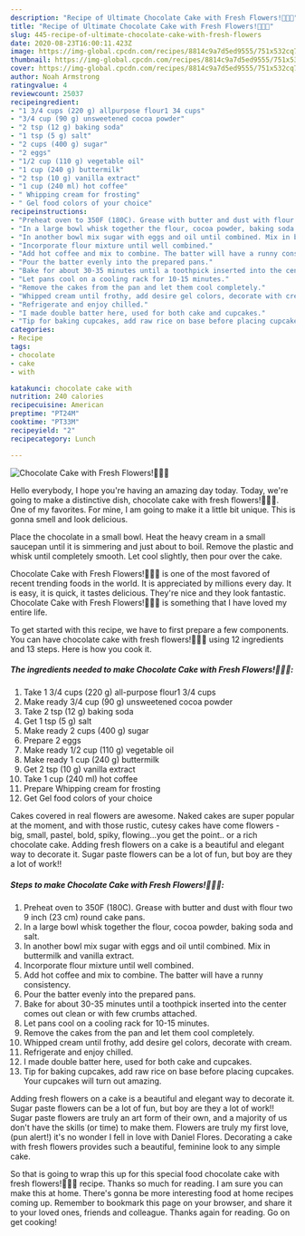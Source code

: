 ```yaml
---
description: "Recipe of Ultimate Chocolate Cake with Fresh Flowers!🍫🎂💐"
title: "Recipe of Ultimate Chocolate Cake with Fresh Flowers!🍫🎂💐"
slug: 445-recipe-of-ultimate-chocolate-cake-with-fresh-flowers
date: 2020-08-23T16:00:11.423Z
image: https://img-global.cpcdn.com/recipes/8814c9a7d5ed9555/751x532cq70/chocolate-cake-with-fresh-flowers🍫🎂💐-recipe-main-photo.jpg
thumbnail: https://img-global.cpcdn.com/recipes/8814c9a7d5ed9555/751x532cq70/chocolate-cake-with-fresh-flowers🍫🎂💐-recipe-main-photo.jpg
cover: https://img-global.cpcdn.com/recipes/8814c9a7d5ed9555/751x532cq70/chocolate-cake-with-fresh-flowers🍫🎂💐-recipe-main-photo.jpg
author: Noah Armstrong
ratingvalue: 4
reviewcount: 25037
recipeingredient:
- "1 3/4 cups (220 g) allpurpose flour1 34 cups"
- "3/4 cup (90 g) unsweetened cocoa powder"
- "2 tsp (12 g) baking soda"
- "1 tsp (5 g) salt"
- "2 cups (400 g) sugar"
- "2 eggs"
- "1/2 cup (110 g) vegetable oil"
- "1 cup (240 g) buttermilk"
- "2 tsp (10 g) vanilla extract"
- "1 cup (240 ml) hot coffee"
- " Whipping cream for frosting"
- " Gel food colors of your choice"
recipeinstructions:
- "Preheat oven to 350F (180C). Grease with butter and dust with flour two 9 inch (23 cm) round cake pans."
- "In a large bowl whisk together the flour, cocoa powder, baking soda and salt."
- "In another bowl mix sugar with eggs and oil until combined. Mix in buttermilk and vanilla extract."
- "Incorporate flour mixture until well combined."
- "Add hot coffee and mix to combine. The batter will have a runny consistency."
- "Pour the batter evenly into the prepared pans."
- "Bake for about 30-35 minutes until a toothpick inserted into the center comes out clean or with few crumbs attached."
- "Let pans cool on a cooling rack for 10-15 minutes."
- "Remove the cakes from the pan and let them cool completely."
- "Whipped cream until frothy, add desire gel colors, decorate with cream."
- "Refrigerate and enjoy chilled."
- "I made double batter here, used for both cake and cupcakes."
- "Tip for baking cupcakes, add raw rice on base before placing cupcakes. Your cupcakes will turn out amazing."
categories:
- Recipe
tags:
- chocolate
- cake
- with

katakunci: chocolate cake with 
nutrition: 240 calories
recipecuisine: American
preptime: "PT24M"
cooktime: "PT33M"
recipeyield: "2"
recipecategory: Lunch

---
```



![Chocolate Cake with Fresh Flowers!🍫🎂💐](https://img-global.cpcdn.com/recipes/8814c9a7d5ed9555/751x532cq70/chocolate-cake-with-fresh-flowers🍫🎂💐-recipe-main-photo.jpg)

Hello everybody, I hope you're having an amazing day today. Today, we're going to make a distinctive dish, chocolate cake with fresh flowers!🍫🎂💐. One of my favorites. For mine, I am going to make it a little bit unique. This is gonna smell and look delicious.

Place the chocolate in a small bowl. Heat the heavy cream in a small saucepan until it is simmering and just about to boil. Remove the plastic and whisk until completely smooth. Let cool slightly, then pour over the cake.

Chocolate Cake with Fresh Flowers!🍫🎂💐 is one of the most favored of recent trending foods in the world. It is appreciated by millions every day. It is easy, it is quick, it tastes delicious. They're nice and they look fantastic. Chocolate Cake with Fresh Flowers!🍫🎂💐 is something that I have loved my entire life.


To get started with this recipe, we have to first prepare a few components. You can have chocolate cake with fresh flowers!🍫🎂💐 using 12 ingredients and 13 steps. Here is how you cook it.

<!--inarticleads1-->

##### The ingredients needed to make Chocolate Cake with Fresh Flowers!🍫🎂💐:

1. Take 1 3/4 cups (220 g) all-purpose flour1 3/4 cups
1. Make ready 3/4 cup (90 g) unsweetened cocoa powder
1. Take 2 tsp (12 g) baking soda
1. Get 1 tsp (5 g) salt
1. Make ready 2 cups (400 g) sugar
1. Prepare 2 eggs
1. Make ready 1/2 cup (110 g) vegetable oil
1. Make ready 1 cup (240 g) buttermilk
1. Get 2 tsp (10 g) vanilla extract
1. Take 1 cup (240 ml) hot coffee
1. Prepare  Whipping cream for frosting
1. Get  Gel food colors of your choice


Cakes covered in real flowers are awesome. Naked cakes are super popular at the moment, and with those rustic, cutesy cakes have come flowers - big, small, pastel, bold, spiky, flowing…you get the point.. or a rich chocolate cake. Adding fresh flowers on a cake is a beautiful and elegant way to decorate it. Sugar paste flowers can be a lot of fun, but boy are they a lot of work!! 

<!--inarticleads2-->

##### Steps to make Chocolate Cake with Fresh Flowers!🍫🎂💐:

1. Preheat oven to 350F (180C). Grease with butter and dust with flour two 9 inch (23 cm) round cake pans.
1. In a large bowl whisk together the flour, cocoa powder, baking soda and salt.
1. In another bowl mix sugar with eggs and oil until combined. Mix in buttermilk and vanilla extract.
1. Incorporate flour mixture until well combined.
1. Add hot coffee and mix to combine. The batter will have a runny consistency.
1. Pour the batter evenly into the prepared pans.
1. Bake for about 30-35 minutes until a toothpick inserted into the center comes out clean or with few crumbs attached.
1. Let pans cool on a cooling rack for 10-15 minutes.
1. Remove the cakes from the pan and let them cool completely.
1. Whipped cream until frothy, add desire gel colors, decorate with cream.
1. Refrigerate and enjoy chilled.
1. I made double batter here, used for both cake and cupcakes.
1. Tip for baking cupcakes, add raw rice on base before placing cupcakes. Your cupcakes will turn out amazing.


Adding fresh flowers on a cake is a beautiful and elegant way to decorate it. Sugar paste flowers can be a lot of fun, but boy are they a lot of work!! Sugar paste flowers are truly an art form of their own, and a majority of us don&#39;t have the skills (or time) to make them. Flowers are truly my first love, (pun alert!) it&#39;s no wonder I fell in love with Daniel Flores. Decorating a cake with fresh flowers provides such a beautiful, feminine look to any simple cake. 

So that is going to wrap this up for this special food chocolate cake with fresh flowers!🍫🎂💐 recipe. Thanks so much for reading. I am sure you can make this at home. There's gonna be more interesting food at home recipes coming up. Remember to bookmark this page on your browser, and share it to your loved ones, friends and colleague. Thanks again for reading. Go on get cooking!
